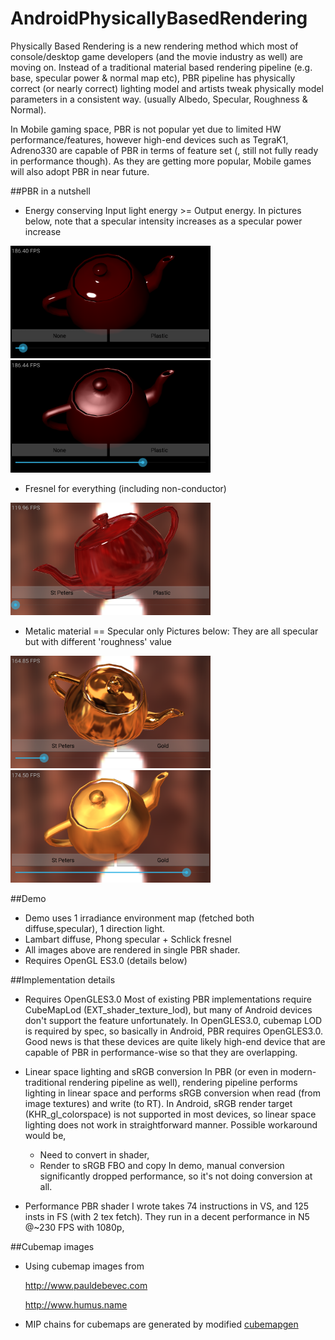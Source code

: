 AndroidPhysicallyBasedRendering
===============================

Physically Based Rendering is a new rendering method which most of console/desktop game developers (and the movie industry as well) are moving on.
Instead of a traditional material based rendering pipeline (e.g. base, specular power & normal map etc), PBR pipeline has physically correct (or nearly correct) lighting model and artists tweak physically model parameters in a consistent way. (usually Albedo, Specular, Roughness & Normal).

In Mobile gaming space, PBR is not popular yet due to limited HW performance/features, however high-end devices such as TegraK1, Adreno330 are capable of PBR in terms of feature set (, still not fully ready in performance though). As they are getting more popular, Mobile games will also adopt PBR in near future.

##PBR in a nutshell
- Energy conserving
Input light energy >= Output energy.
In pictures below, note that a specular intensity increases as a specular power increase

<img src="./SampleImages/Image4.png" alt="alt text" width="320">
<img src="./SampleImages/Image5.png" alt="alt text" width="320">

- Fresnel for everything (including non-conductor)

<img src="./SampleImages/Image3.png" alt="alt text" width="320">

- Metalic material == Specular only
Pictures below: They are all specular but with different 'roughness' value

<img src="./SampleImages/Image1.png" alt="alt text" width="320">
<img src="./SampleImages/Image2.png" alt="alt text" width="320">

##Demo
- Demo uses 1 irradiance environment map (fetched both diffuse,specular), 1 direction light.
- Lambart diffuse, Phong specular + Schlick fresnel
- All images above are rendered in single PBR shader.
- Requires OpenGL ES3.0 (details below)

##Implementation details
- Requires OpenGLES3.0
Most of existing PBR implementations require CubeMapLod (EXT_shader_texture_lod),
but many of Android devices don't support the feature unfortunately.
In OpenGLES3.0, cubemap LOD is required by spec, so basically in Android, PBR requires OpenGLES3.0. 
Good news is that these devices are quite likely high-end device that are capable of PBR in performance-wise so that they are overlapping.

- Linear space lighting and sRGB conversion
  In PBR (or even in modern-traditional rendering pipeline as well), rendering pipeline performs lighting in linear space and performs sRGB conversion when read (from image textures) and write (to RT).
  In Android, sRGB render target (KHR_gl_colorspace) is not supported in most devices, so linear space lighting does not work in straightforward manner.
  Possible workaround would be,
  - Need to convert in shader,
  - Render to sRGB FBO and copy
  In demo, manual conversion significantly dropped performance, so it's not doing conversion at all.

- Performance
PBR shader I wrote takes 74 instructions in VS, and 125 insts in FS (with 2 tex fetch).
They run in a decent performance in N5 @~230 FPS with 1080p,

##Cubemap images
- Using cubemap images from

  http://www.pauldebevec.com
  
  http://www.humus.name
- MIP chains for cubemaps are generated by modified [cubemapgen](http://seblagarde.wordpress.com/2012/06/10/amd-cubemapgen-for-physically-based-rendering/)
